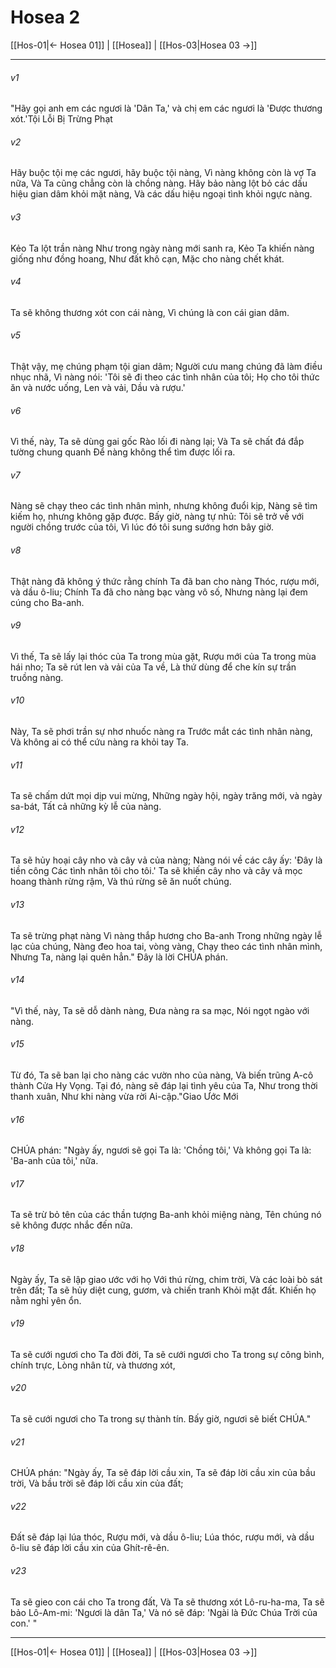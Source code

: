 # Hosea 2

[[Hos-01|← Hosea 01]] | [[Hosea]] | [[Hos-03|Hosea 03 →]]
***



###### v1 
"Hãy gọi anh em các ngươi là 'Dân Ta,' và chị em các ngươi là 'Được thương xót.'Tội Lỗi Bị Trừng Phạt 

###### v2 
Hãy buộc tội mẹ các ngươi, hãy buộc tội nàng, Vì nàng không còn là vợ Ta nữa, Và Ta cũng chẳng còn là chồng nàng. Hãy bảo nàng lột bỏ các dấu hiệu gian dâm khỏi mặt nàng, Và các dấu hiệu ngoại tình khỏi ngực nàng. 

###### v3 
Kẻo Ta lột trần nàng Như trong ngày nàng mới sanh ra, Kẻo Ta khiến nàng giống như đồng hoang, Như đất khô cạn, Mặc cho nàng chết khát. 

###### v4 
Ta sẽ không thương xót con cái nàng, Vì chúng là con cái gian dâm. 

###### v5 
Thật vậy, mẹ chúng phạm tội gian dâm; Người cưu mang chúng đã làm điều nhục nhã, Vì nàng nói: 'Tôi sẽ đi theo các tình nhân của tôi; Họ cho tôi thức ăn và nước uống, Len và vải, Dầu và rượu.' 

###### v6 
Vì thế, này, Ta sẽ dùng gai gốc Rào lối đi nàng lại; Và Ta sẽ chất đá đắp tường chung quanh Để nàng không thể tìm được lối ra. 

###### v7 
Nàng sẽ chạy theo các tình nhân mình, nhưng không đuổi kịp, Nàng sẽ tìm kiếm họ, nhưng không gặp được. Bấy giờ, nàng tự nhủ: Tôi sẽ trở về với người chồng trước của tôi, Vì lúc đó tôi sung sướng hơn bây giờ. 

###### v8 
Thật nàng đã không ý thức rằng chính Ta đã ban cho nàng Thóc, rượu mới, và dầu ô-liu; Chính Ta đã cho nàng bạc vàng vô số, Nhưng nàng lại đem cúng cho Ba-anh. 

###### v9 
Vì thế, Ta sẽ lấy lại thóc của Ta trong mùa gặt, Rượu mới của Ta trong mùa hái nho; Ta sẽ rút len và vải của Ta về, Là thứ dùng để che kín sự trần truồng nàng. 

###### v10 
Này, Ta sẽ phơi trần sự nhơ nhuốc nàng ra Trước mắt các tình nhân nàng, Và không ai có thể cứu nàng ra khỏi tay Ta. 

###### v11 
Ta sẽ chấm dứt mọi dịp vui mừng, Những ngày hội, ngày trăng mới, và ngày sa-bát, Tất cả những kỳ lễ của nàng. 

###### v12 
Ta sẽ hủy hoại cây nho và cây vả của nàng; Nàng nói về các cây ấy: 'Đây là tiền công Các tình nhân tôi cho tôi.' Ta sẽ khiến cây nho và cây vả mọc hoang thành rừng rậm, Và thú rừng sẽ ăn nuốt chúng. 

###### v13 
Ta sẽ trừng phạt nàng Vì nàng thắp hương cho Ba-anh Trong những ngày lễ lạc của chúng, Nàng đeo hoa tai, vòng vàng, Chạy theo các tình nhân mình, Nhưng Ta, nàng lại quên hẳn." Đây là lời CHÚA phán. 

###### v14 
"Vì thế, này, Ta sẽ dỗ dành nàng, Đưa nàng ra sa mạc, Nói ngọt ngào với nàng. 

###### v15 
Từ đó, Ta sẽ ban lại cho nàng các vườn nho của nàng, Và biến trũng A-cô thành Cửa Hy Vọng. Tại đó, nàng sẽ đáp lại tình yêu của Ta, Như trong thời thanh xuân, Như khi nàng vừa rời Ai-cập."Giao Ước Mới 

###### v16 
CHÚA phán: "Ngày ấy, ngươi sẽ gọi Ta là: 'Chồng tôi,' Và không gọi Ta là: 'Ba-anh của tôi,' nữa. 

###### v17 
Ta sẽ trừ bỏ tên của các thần tượng Ba-anh khỏi miệng nàng, Tên chúng nó sẽ không được nhắc đến nữa. 

###### v18 
Ngày ấy, Ta sẽ lập giao ước với họ Với thú rừng, chim trời, Và các loài bò sát trên đất; Ta sẽ hủy diệt cung, gươm, và chiến tranh Khỏi mặt đất. Khiến họ nằm nghỉ yên ổn. 

###### v19 
Ta sẽ cưới ngươi cho Ta đời đời, Ta sẽ cưới ngươi cho Ta trong sự công bình, chính trực, Lòng nhân từ, và thương xót, 

###### v20 
Ta sẽ cưới ngươi cho Ta trong sự thành tín. Bấy giờ, ngươi sẽ biết CHÚA." 

###### v21 
CHÚA phán: "Ngày ấy, Ta sẽ đáp lời cầu xin, Ta sẽ đáp lời cầu xin của bầu trời, Và bầu trời sẽ đáp lời cầu xin của đất; 

###### v22 
Đất sẽ đáp lại lúa thóc, Rượu mới, và dầu ô-liu; Lúa thóc, rượu mới, và dầu ô-liu sẽ đáp lời cầu xin của Ghít-rê-ên. 

###### v23 
Ta sẽ gieo con cái cho Ta trong đất, Và Ta sẽ thương xót Lô-ru-ha-ma, Ta sẽ bảo Lô-Am-mi: 'Ngươi là dân Ta,' Và nó sẽ đáp: 'Ngài là Đức Chúa Trời của con.' "

***
[[Hos-01|← Hosea 01]] | [[Hosea]] | [[Hos-03|Hosea 03 →]]
